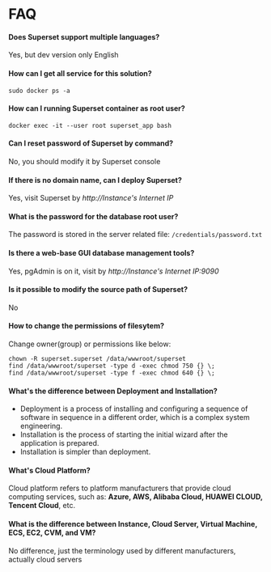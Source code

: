 # FAQ

####  Does Superset support multiple languages?

Yes, but dev version only English

#### How can I get all service for this solution?

```
sudo docker ps -a
```

#### How can I running Superset container as root user?

```
docker exec -it --user root superset_app bash
```

#### Can I reset password of Superset by command?

No, you should modify it by Superset console

#### If there is no domain name, can I deploy Superset?

Yes, visit Superset by *http://Instance's Internet IP*

#### What is the password for the database root user?

The password is stored in the server related file: `/credentials/password.txt`

#### Is there a web-base GUI database management tools?

Yes, pgAdmin is on it, visit by *http://Instance's Internet IP:9090*

#### Is it possible to modify the source path of Superset?

No

#### How to change the permissions of filesytem?

Change owner(group) or permissions like below:

```shell
chown -R superset.superset /data/wwwroot/superset
find /data/wwwroot/superset -type d -exec chmod 750 {} \;
find /data/wwwroot/superset -type f -exec chmod 640 {} \;
```

#### What's the difference between Deployment and Installation?

- Deployment is a process of installing and configuring a sequence of software in sequence in a different order, which is a complex system engineering.  
- Installation is the process of starting the initial wizard after the application is prepared.  
- Installation is simpler than deployment. 

#### What's Cloud Platform?

Cloud platform refers to platform manufacturers that provide cloud computing services, such as: **Azure, AWS, Alibaba Cloud, HUAWEI CLOUD, Tencent Cloud**, etc.

#### What is the difference between Instance, Cloud Server, Virtual Machine, ECS, EC2, CVM, and VM?

No difference, just the terminology used by different manufacturers, actually cloud servers